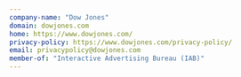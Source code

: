 ```yaml
---
company-name: "Dow Jones"
domain: dowjones.com
home: https://www.dowjones.com/
privacy-policy: https://www.dowjones.com/privacy-policy/
email: privacypolicy@dowjones.com
member-of: "Interactive Advertising Bureau (IAB)"
---
```




